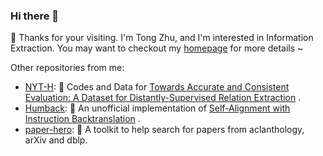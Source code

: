 ### Hi there 👋

<!--
**Spico197/Spico197** is a ✨ _special_ ✨ repository because its `README.md` (this file) appears on your GitHub profile.

Here are some ideas to get you started:

- 🔭 I’m currently working on ...
- 🌱 I’m currently learning ...
- 👯 I’m looking to collaborate on ...
- 🤔 I’m looking for help with ...
- 💬 Ask me about ...
- 📫 How to reach me: ...
- 😄 Pronouns: ...
- ⚡ Fun fact: ...
-->

🎀 Thanks for your visiting. I'm Tong Zhu, and I'm interested in Information Extraction. You may want to checkout my [homepage](https://spico197.github.io/) for more details ~

Other repositories from me:

- [NYT-H](https://github.com/Spico197/NYT-H): 📜 Codes and Data for [Towards Accurate and Consistent Evaluation: A Dataset for Distantly-Supervised Relation Extraction](https://aclanthology.org/2020.coling-main.566/) .
- [Humback](https://github.com/Spico197/Humback): 🐋 An unofficial implementation of [Self-Alignment with Instruction Backtranslation](https://arxiv.org/abs/2308.06259) .
- [paper-hero](https://github.com/Spico197/paper-hero): 💪 A toolkit to help search for papers from aclanthology, arXiv and dblp.
